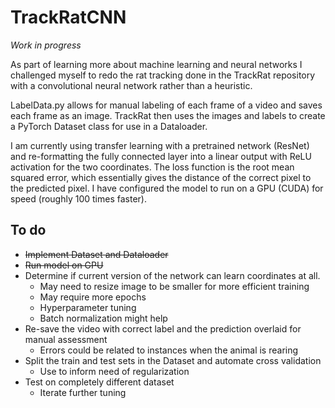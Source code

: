 # TrackRatCNN 

*Work in progress*
 
As part of learning more about machine learning and neural networks I challenged myself to redo the rat tracking done in the TrackRat repository with a convolutional neural network rather than a heuristic. 

LabelData.py allows for manual labeling of each frame of a video and saves each frame as an image. TrackRat then uses the images and labels to create a PyTorch Dataset class for use in a Dataloader. 

I am currently using transfer learning with a pretrained network (ResNet) and re-formatting the fully connected layer into a linear output with ReLU activation for the two coordinates. The loss function is the root mean squared error, which essentially gives the distance of the correct pixel to the predicted pixel. I have configured the model to run on a GPU (CUDA) for speed (roughly 100 times faster).

## To do
- ~~Implement Dataset and Dataloader~~
- ~~Run model on GPU~~
- Determine if current version of the network can learn coordinates at all. 
  - May need to resize image to be smaller for more efficient training
  - May require more epochs
  - Hyperparameter tuning
  - Batch normalization might help 
- Re-save the video with correct label and the prediction overlaid for manual assessment
  - Errors could be related to instances when the animal is rearing
- Split the train and test sets in the Dataset and automate cross validation
  - Use to inform need of regularization
- Test on completely different dataset
  - Iterate further tuning
